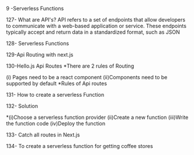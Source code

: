 9 -Serverless Functions

127- What are API's?
 API refers to a set of endpoints that allow developers to communicate with a web-based application or service. These endpoints typically accept and return data in a standardized format, such as JSON
 
128- Serverless Functions

129-Api Routing with next.js

130-Hello.js Api Routes
*There are 2 rules of Routing

(i) Pages need to be a react component
(ii)Components need to be supported by default
*Rules of Api routes

131- How to create a serverless Function

132- Solution

*(i)Choose a serverless function provider
 (ii)Create a new function
 (iii)Write the function code
 (iv)Deploy the function
 
 133- Catch all routes in Next.js
 
 134- To create a serverless function for getting coffee stores
